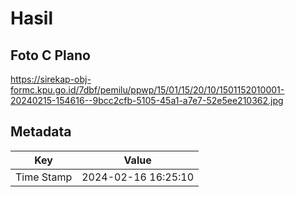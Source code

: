 # Hasil

## Foto C Plano

https://sirekap-obj-formc.kpu.go.id/7dbf/pemilu/ppwp/15/01/15/20/10/1501152010001-20240215-154616--9bcc2cfb-5105-45a1-a7e7-52e5ee210362.jpg


## Metadata

| Key        | Value               |
| ---------- | ------------------- |
| Time Stamp | 2024-02-16 16:25:10 |



